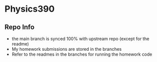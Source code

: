 # Physics390

## Repo Info
- the main branch is synced 100% with upstream repo (except for the readme)
- My homework submissions are stored in the branches
- Refer to the readmes in the branches for running the homework code